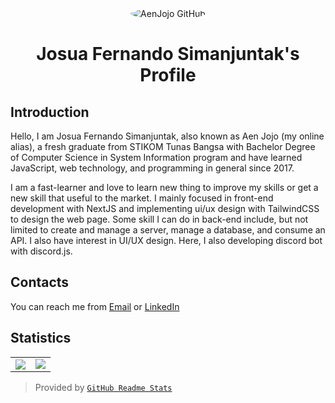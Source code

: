 <div align="center">
  <img src="https://avatars.githubusercontent.com/u/36470027?s=120" alt="AenJojo GitHub" style="border-radius: 50%" />
  
  Josua Fernando Simanjuntak's Profile
  ====================================
</div>

## Introduction
Hello, I am Josua Fernando Simanjuntak, also known as Aen Jojo (my online alias),
a fresh graduate from STIKOM Tunas Bangsa with Bachelor Degree of Computer Science in System Information program and
have learned JavaScript, web technology, and programming in general since 2017.

I am a fast-learner and love to learn new thing to improve my skills or get a new skill that useful to the market.
I mainly focused in front-end development with NextJS and implementing ui/ux design with TailwindCSS to design the web page.
Some skill I can do in back-end include, but not limited to create and manage a server, manage a database, and consume an API.
I also have interest in UI/UX design.
Here, I also developing discord bot with discord.js.

## Contacts
You can reach me from [Email] or [LinkedIn]

## Statistics
<table>
  <tr>
    <td align="center" style="padding: 0; width: 50%">
      <img align="center" style="padding: 0" src="https://github-readme-stats.vercel.app/api?username=aenjojo&count_private=true&show_icons=true&title_color=0060ff&icon_color=0060ff&include_all_commits=true&bg_color=00000000&hide_border=true" />
    </td>
    <td>
      <img align="center" style="padding: 0" src="https://github-readme-stats.vercel.app/api/top-langs/?username=aenjojo&layout=compact&count_private=true&title_color=0060ff&icon_color=0060ff&include_all_commits=true&bg_color=00000000&hide_border=true" />
    </td>
  </tr>
</table>

> Provided by [`GitHub Readme Stats`]


[Email]:                 josuafernando999@gmail.com
[LinkedIn]:              https://www.linkedin.com/in/aenjojo
[`GitHub Readme Stats`]: https://github.com/anuraghazra/github-readme-stats
